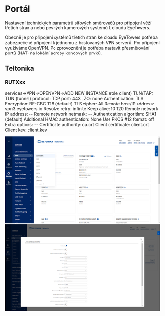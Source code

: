 # Portál

Nastavení technických parametrů síťových směrovačů pro připojení věží třetích stran a nebo pevných kamerových systémů k cloudu EyeTowers.

Obecně je pro připojení systémů třetích stran ke cloudu EyeTowers potřeba zabezpečené připojení k jednomu z hostovaných VPN serverů. Pro připojení využíváme OpenVPN. Po zprovoznění je potřeba nastavit přesměrování portů (NAT) na lokální adresy koncových prvků. 

## Teltonika
### RUTXxx

services->VPN->OPENVPN->ADD NEW INSTANCE (role client)
TUN/TAP: TUN (tunnel)
protocol: TCP
port: 443
LZO: none
Authentication: TLS
Encryption: BF-CBC 128 (default)
TLS cipher: All
Remote host/IP address: vpn3.eyetowers.io
Resolve retry: infinite
Keep alive: 10 120
Remote network IP address: --
Remote network netmask: --
Authentication algorithm: SHA1 (default)
Additional HMAC authentication: None
Use PKCS #12 format: off
Extra options: --
Certificate authority: ca.crt
Client certificate: client.crt
Client key: client.key

![teltonika_ovpn](../_media/teltonika_ovpn.png)
![teltonika_ovpn2](../_media/teltonika_ovpn2.png)
